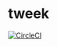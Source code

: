 # tweek
[![CircleCI](https://circleci.com/gh/Soluto/tweek.svg?style=svg&circle-token=3bfee7b187814ae66055756ba2244683dfc0e4fa)](https://circleci.com/gh/Soluto/tweek)
